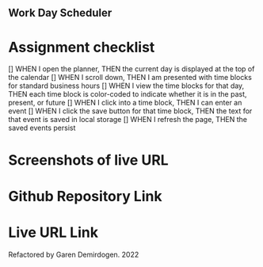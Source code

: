 ## Work Day Scheduler

# Assignment checklist
[] WHEN I open the planner, THEN the current day is displayed at the top of the calendar
[] WHEN I scroll down, THEN I am presented with time blocks for standard business hours
[] WHEN I view the time blocks for that day, THEN each time block is color-coded to indicate whether it is in the past, present, or future
[] WHEN I click into a time block, THEN I can enter an event
[] WHEN I click the save button for that time block, THEN the text for that event is saved in local storage
[] WHEN I refresh the page, THEN the saved events persist

# Screenshots of live URL

# Github Repository Link

# Live URL Link

Refactored by Garen Demirdogen. 2022